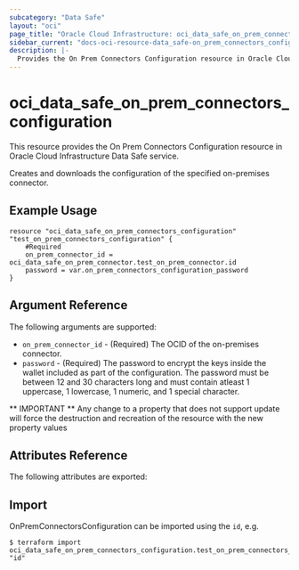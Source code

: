 ```yaml
---
subcategory: "Data Safe"
layout: "oci"
page_title: "Oracle Cloud Infrastructure: oci_data_safe_on_prem_connectors_configuration"
sidebar_current: "docs-oci-resource-data_safe-on_prem_connectors_configuration"
description: |-
  Provides the On Prem Connectors Configuration resource in Oracle Cloud Infrastructure Data Safe service
---
```


# oci_data_safe_on_prem_connectors_configuration
This resource provides the On Prem Connectors Configuration resource in Oracle Cloud Infrastructure Data Safe service.

Creates and downloads the configuration of the specified on-premises connector.


## Example Usage

```hcl
resource "oci_data_safe_on_prem_connectors_configuration" "test_on_prem_connectors_configuration" {
	#Required
	on_prem_connector_id = oci_data_safe_on_prem_connector.test_on_prem_connector.id
	password = var.on_prem_connectors_configuration_password
}
```

## Argument Reference

The following arguments are supported:

* `on_prem_connector_id` - (Required) The OCID of the on-premises connector.
* `password` - (Required) The password to encrypt the keys inside the wallet included as part of the configuration. The password must be between 12 and 30 characters long and must contain atleast 1 uppercase, 1 lowercase, 1 numeric, and 1 special character.


** IMPORTANT **
Any change to a property that does not support update will force the destruction and recreation of the resource with the new property values

## Attributes Reference

The following attributes are exported:


## Import

OnPremConnectorsConfiguration can be imported using the `id`, e.g.

```
$ terraform import oci_data_safe_on_prem_connectors_configuration.test_on_prem_connectors_configuration "id"
```

